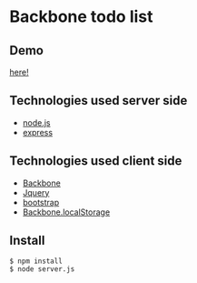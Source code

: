 # Backbone todo list

## Demo

[here!](http://backbone-todo-list.herokuapp.com/)

## Technologies used server side

* [node.js](http://nodejs.org/)
* [express](http://expressjs.com/) 

## Technologies used client side
* [Backbone](http://backbonejs.org/)
* [Jquery](http://jquery.com/)
* [bootstrap](http://twitter.github.io/bootstrap/)
* [Backbone.localStorage](https://github.com/jeromegn/Backbone.localStorage)

## Install

```shell
$ npm install
$ node server.js
```
